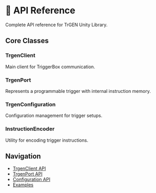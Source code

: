 # 🔧 API Reference

Complete API reference for TrGEN Unity Library.

## Core Classes

### TrgenClient
Main client for TriggerBox communication.

### TrgenPort
Represents a programmable trigger with internal instruction memory.

### TrgenConfiguration
Configuration management for trigger setups.

### InstructionEncoder
Utility for encoding trigger instructions.

## Navigation

- [TrgenClient API](api/TrgenClient.md)
- [TrgenPort API](api/TrgenPort.md)
- [Configuration API](api/Configuration.md)
- [Examples](examples/)